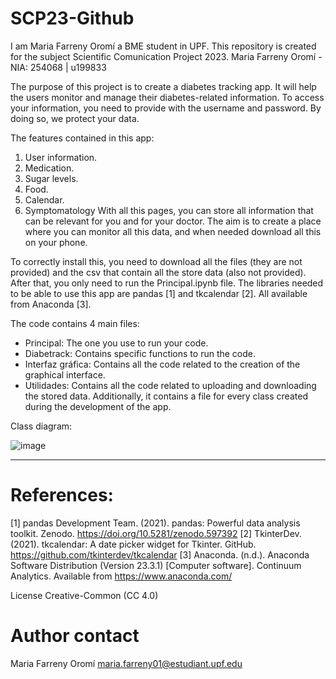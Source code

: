 # SCP23-Github

I am Maria Farreny Oromí a BME student in UPF. This repository is created for the subject Scientific Comunication Project 2023.
Maria Farreny Oromí - NIA: 254068 | u199833

The purpose of this project is to create a diabetes tracking app. It will help the users monitor and manage their diabetes-related information. 
To access your information, you need to provide with the username and password. By doing so, we protect your data.

The features contained in this app:
1.	User information.
2.	Medication.
3.	Sugar levels.
4.	Food.
5.	Calendar.
6.	Symptomatology
With all this pages, you can store all information that can be relevant for you and for your doctor. The aim is to create a place where you can monitor all this data, and when needed download all this on your phone.

To correctly install this, you need to download all the files (they are not provided) and the csv that contain all the store data (also not provided). After that, you only need to run the Principal.ipynb file. The libraries needed to be able to use this app are pandas [1] and tkcalendar [2]. All available from Anaconda [3].

The code contains 4 main files:
-	Principal: The one you use to run your code.
-	Diabetrack: Contains specific functions to run the code.
-	Interfaz gráfica: Contains all the code related to the creation of the graphical interface.
-	Utilidades: Contains all the code related to uploading and downloading the stored data.
Additionally, it contains a file for every class created during the development of the app.

Class diagram:

![image](https://github.com/maria-farreny/SCP23-Github/assets/132344318/45499788-ad54-43e2-a8b4-0847f350b4c8)


----------------------------------------------------------------------------------------------------------------------------
# References:
[1] pandas Development Team. (2021). pandas: Powerful data analysis toolkit. Zenodo. https://doi.org/10.5281/zenodo.597392
[2] TkinterDev. (2021). tkcalendar: A date picker widget for Tkinter. GitHub. https://github.com/tkinterdev/tkcalendar
[3] Anaconda. (n.d.). Anaconda Software Distribution (Version 23.3.1) [Computer software]. Continuum Analytics. Available from https://www.anaconda.com/

License Creative-Common (CC 4.0)

# Author contact
Maria Farreny Oromí
maria.farreny01@estudiant.upf.edu

